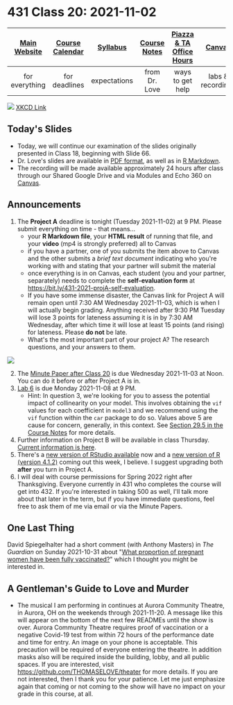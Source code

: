 # 431 Class 20: 2021-11-02

[Main Website](https://thomaselove.github.io/431/) | [Course Calendar](https://thomaselove.github.io/431/calendar.html) | [Syllabus](https://thomaselove.github.io/431-2021-syllabus/) | [Course Notes](https://thomaselove.github.io/431-notes/) | [Piazza & TA Office Hours](https://thomaselove.github.io/431/contact.html) | [Canvas](https://canvas.case.edu) | [Data and Code](https://github.com/THOMASELOVE/431-data)
:-----------: | :--------------: | :----------: | :---------: | :-------------: | :-----------: | :------------:
for everything | for deadlines | expectations | from Dr. Love | ways to get help | labs & recordings | for downloads

![](https://imgs.xkcd.com/comics/clinical_trials.png) [XKCD Link](https://xkcd.com/2530)

## Today's Slides

- Today, we will continue our examination of the slides originally presented in Class 18, beginning with Slide 66.
- Dr. Love's slides are available in [PDF format](https://github.com/THOMASELOVE/431-2021/blob/main/classes/class20/431-class18-slides.pdf), as well as in [R Markdown](https://github.com/THOMASELOVE/431-2021/blob/main/classes/class20/431-class18-slides.Rmd). 
- The recording will be made available approximately 24 hours after class through our Shared Google Drive and via Modules and Echo 360 on [Canvas](https://canvas.case.edu).

## Announcements

1. The **Project A** deadline is tonight (Tuesday 2021-11-02) at 9 PM. Please submit everything on time - that means...
    - your **R Markdown file**, your **HTML result** of running that file, and your **video** (mp4 is strongly preferred) all to Canvas
    - if you have a partner, one of you submits the item above to Canvas and the other submits a *brief text document* indicating who you're working with and stating that your partner will submit the material
    - once everything is in on Canvas, each student (you and your partner, separately) needs to complete the **self-evaluation form** at https://bit.ly/431-2021-projA-self-evaluation.
    - If you have some immense disaster, the Canvas link for Project A will remain open until 7:30 AM Wednesday 2021-11-03, which is when I will actually begin grading. Anything received after 9:30 PM Tuesday will lose 3 points for lateness assuming it is in by 7:30 AM Wednesday, after which time it will lose at least 15 points (and rising) for lateness. Please **do not** be late.
    - What's the most important part of your project A? The research questions, and your answers to them.

![](https://github.com/THOMASELOVE/431-2021/blob/main/classes/class20/images/craig_2021-10-28.png)

2. The [Minute Paper after Class 20](https://bit.ly/431-2021-minute-20) is due Wednesday 2021-11-03 at Noon. You can do it before or after  Project A is in.
3. [Lab 6](https://github.com/THOMASELOVE/431-2021/tree/main/labs) is due Monday 2021-11-08 at 9 PM.
    - Hint: In question 3, we're looking for you to assess the potential impact of collinearity on your model. This involves obtaining the `vif` values for each coefficient in `model3` and we recommend using the `vif` function within the `car` package to do so. Values above 5 are cause for concern, generally, in this context. See [Section 29.5 in the Course Notes](https://thomaselove.github.io/431-notes/species-found-on-the-galapagos-islands.html?q=VIF#measuring-collinearity---the-variance-inflation-factor) for more details.
4. Further information on Project B will be available in class Thursday. [Current information is here](https://github.com/THOMASELOVE/431-2021/blob/main/projectB/teaser.md).
5. There's a [new version of RStudio available](https://www.rstudio.com/products/rstudio/download/#download) now and a [new version of R (version 4.1.2)](https://cran.case.edu/) coming out this week, I believe. I suggest upgrading both **after** you turn in Project A.
6. I will deal with course permissions for Spring 2022 right after Thanksgiving. Everyone currently in 431 who completes the course will get into 432. If you're interested in taking 500 as well, I'll talk more about that later in the term, but if you have immediate questions, feel free to ask them of me via email or via the Minute Papers.
 
## One Last Thing

David Spiegelhalter had a short comment (with Anthony Masters) in *The Guardian* on Sunday 2021-10-31 about "[What proportion of pregnant women have been fully vaccinated?](https://www.theguardian.com/theobserver/commentisfree/2021/oct/31/what-proportion-of-pregnant-women-have-been-fully-vaccinated)" which I thought you might be interested in.

## A Gentleman's Guide to Love and Murder

- The musical I am performing in continues at Aurora Community Theatre, in Aurora, OH on the weekends through 2021-11-20. A message like this will appear on the bottom of the next few READMEs until the show is over. Aurora Community Theatre requires proof of vaccination or a negative Covid-19 test from within 72 hours of the performance date and time for entry. An image on your phone is acceptable. This precaution will be required of everyone entering the theatre. In addition masks also will be required inside the building, lobby, and all public spaces. If you are interested, visit https://github.com/THOMASELOVE/theater for more details. If you are not interested, then I thank you for your patience. Let me just emphasize again that coming or not coming to the show will have no impact on your grade in this course, at all.

